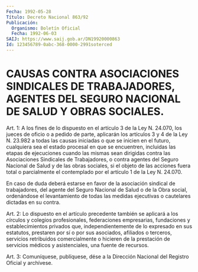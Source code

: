```yaml
---
Fecha: 1992-05-28
Título: Decreto Nacional 863/92
Publicación:
  Organismo: Boletín Oficial
  Fecha: 1992-06-03
SAIJ: https://www.saij.gob.ar/DN19920000863
Id: 123456789-0abc-368-0000-2991soterced
---
```

# CAUSAS CONTRA ASOCIACIONES SINDICALES DE TRABAJADORES, AGENTES DEL SEGURO NACIONAL DE SALUD Y OBRAS SOCIALES.

<a id="1"></a>
Art. 1: A los fines de lo dispuesto en el artículo 3 de la Ley N. 24.070, los  jueces de oficio o a pedido de parte, aplicarán los artículos 3 y 4 de  la Ley N. 23.982 a todas las causas iniciadas o que se inicien en el futuro,  cualquiera  sea el estado procesal en que se encuentren, incluidas las etapas de  ejecuciones  cuando las mismas   sean  dirigidas  contra  las  Asociaciones  Sindicales  de Trabajadores,  o  contra  agentes del Seguro Nacional de Salud y de las obras sociales, si el objeto  de  las  acciones  fuera  total o parcialmente  el contemplado por el artículo 1 de la Ley N. 24.070.

En caso de duda deberá  estarse  en favor de la asociación sindical de trabajadores, del agente del Seguro  Nacional  de  Salud o de la Obra  social,  ordenándose  el  levantamiento de todas las  medidas ejecutivas o cautelares dictadas en su contra.

<a id="2"></a>
Art.  2:  Lo  dispuesto  en  el artículo precedente también se aplicará  a  los  círculos y colegios  profesionales,  federaciones empresarias,  fundaciones    y    establecimientos   privados  que, independientemente de lo expresado en sus estatutos,  prestaren por sí o por sus asociados, afiliados o terceros, servicios retribuidos   comercialmente  o  hicieren  de  la  prestación    de servicios  médicos    y  asistenciales,  una  fuente  de  recursos.

<a id="3"></a>
Art.  3: Comuníquese, publíquese, dése a la Dirección Nacional del Registro Oficial y archívese.